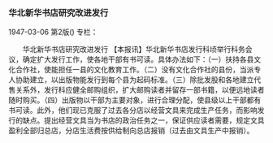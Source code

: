 ### 华北新华书店研究改进发行

1947-03-06
第2版()
专栏：

　　华北新华书店研究改进发行
    【本报讯】华北新华书店发行科顷举行科务会议，确定扩大发行工作，使各地干部有书可读。具体办法如下：（一）扶持各县文化合作社，使能担任一县的文化教育工作。（二）没有文化合作社的县份，当派专人协助建立，以出版物能发行到每个县为起码标准。（三）除批发股和各地建立代售关系外，发行科应健全邮购组织，扩大邮购读者并留存一部书籍，以便远地读者随时购买。（四）出版物以干部为主要对象，进行合理分配，使县级以上干部都有书可读。此外，他们现已克服了过去各分店以经营文具来完成生产任务，而影响发行的缺点。提出经营文具当为书店的政治任务之一，保证供应读者需要，规定文具盈利全部归总店，分店生活费按供给制向总店报销（过去由文具生产中报销）。
